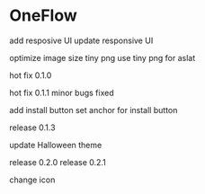 # OneFlow
add resposive UI
update responsive UI

optimize image size
tiny png
use tiny png for aslat

hot fix 0.1.0

hot fix 0.1.1
minor bugs fixed

add install button
set anchor for install button

release 0.1.3

update Halloween theme

release 0.2.0
release 0.2.1

change icon